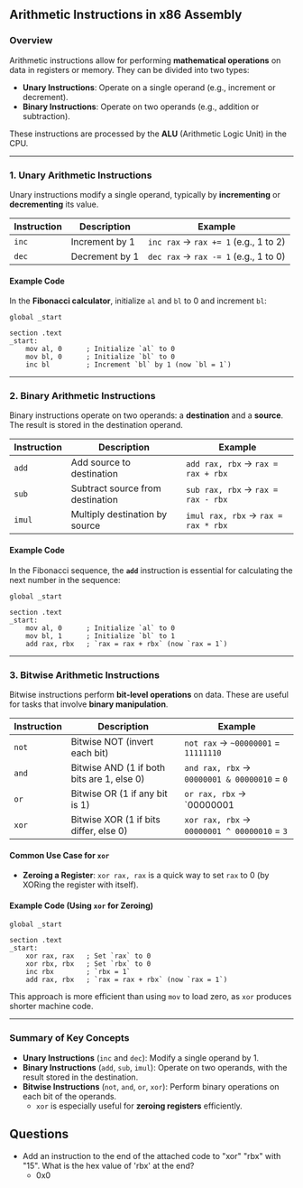 ## Arithmetic Instructions in x86 Assembly

### Overview
Arithmetic instructions allow for performing **mathematical operations** on data in registers or memory. They can be divided into two types:
- **Unary Instructions**: Operate on a single operand (e.g., increment or decrement).
- **Binary Instructions**: Operate on two operands (e.g., addition or subtraction).

These instructions are processed by the **ALU** (Arithmetic Logic Unit) in the CPU.

---

### 1. Unary Arithmetic Instructions

Unary instructions modify a single operand, typically by **incrementing** or **decrementing** its value. 

| **Instruction** | **Description**             | **Example**                           |
|-----------------|-----------------------------|---------------------------------------|
| `inc`           | Increment by 1              | `inc rax` → `rax += 1` (e.g., 1 to 2)|
| `dec`           | Decrement by 1              | `dec rax` → `rax -= 1` (e.g., 1 to 0)|

#### Example Code
In the **Fibonacci calculator**, initialize `al` and `bl` to 0 and increment `bl`:
```assembly
global _start

section .text
_start:
    mov al, 0      ; Initialize `al` to 0
    mov bl, 0      ; Initialize `bl` to 0
    inc bl         ; Increment `bl` by 1 (now `bl = 1`)
```

---

### 2. Binary Arithmetic Instructions

Binary instructions operate on two operands: a **destination** and a **source**. The result is stored in the destination operand.

| **Instruction** | **Description**                                 | **Example**                                  |
|-----------------|-------------------------------------------------|----------------------------------------------|
| `add`           | Add source to destination                       | `add rax, rbx` → `rax = rax + rbx`          |
| `sub`           | Subtract source from destination                | `sub rax, rbx` → `rax = rax - rbx`          |
| `imul`          | Multiply destination by source                  | `imul rax, rbx` → `rax = rax * rbx`         |

#### Example Code
In the Fibonacci sequence, the **`add`** instruction is essential for calculating the next number in the sequence:
```assembly
global _start

section .text
_start:
    mov al, 0      ; Initialize `al` to 0
    mov bl, 1      ; Initialize `bl` to 1
    add rax, rbx   ; `rax = rax + rbx` (now `rax = 1`)
```

---

### 3. Bitwise Arithmetic Instructions

Bitwise instructions perform **bit-level operations** on data. These are useful for tasks that involve **binary manipulation**.

| **Instruction** | **Description**                                     | **Example**                                    |
|-----------------|-----------------------------------------------------|------------------------------------------------|
| `not`           | Bitwise NOT (invert each bit)                       | `not rax` → `~00000001` = `11111110`          |
| `and`           | Bitwise AND (1 if both bits are 1, else 0)          | `and rax, rbx` → `00000001 & 00000010` = `0`  |
| `or`            | Bitwise OR (1 if any bit is 1)                      | `or rax, rbx` → `00000001 | 00000010` = `3`   |
| `xor`           | Bitwise XOR (1 if bits differ, else 0)              | `xor rax, rbx` → `00000001 ^ 00000010` = `3`  |

#### Common Use Case for `xor`
- **Zeroing a Register**: `xor rax, rax` is a quick way to set `rax` to 0 (by XORing the register with itself).

#### Example Code (Using `xor` for Zeroing)
```assembly
global _start

section .text
_start:
    xor rax, rax   ; Set `rax` to 0
    xor rbx, rbx   ; Set `rbx` to 0
    inc rbx        ; `rbx = 1`
    add rax, rbx   ; `rax = rax + rbx` (now `rax = 1`)
```

This approach is more efficient than using `mov` to load zero, as `xor` produces shorter machine code.

---

### Summary of Key Concepts

- **Unary Instructions** (`inc` and `dec`): Modify a single operand by 1.
- **Binary Instructions** (`add`, `sub`, `imul`): Operate on two operands, with the result stored in the destination.
- **Bitwise Instructions** (`not`, `and`, `or`, `xor`): Perform binary operations on each bit of the operands.
  - `xor` is especially useful for **zeroing registers** efficiently.


## Questions
- Add an instruction to the end of the attached code to "xor" "rbx" with "15". What is the hex value of 'rbx' at the end?
	- 0x0